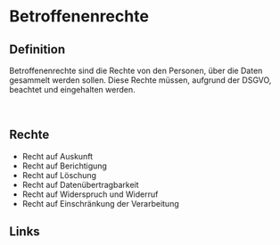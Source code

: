 # Betroffenenrechte

## Definition
Betroffenenrechte sind die Rechte von den Personen, über die Daten gesammelt werden sollen. Diese Rechte müssen, aufgrund der DSGVO, beachtet und eingehalten werden.

<br>

## Rechte
- Recht auf Auskunft
- Recht auf Berichtigung
- Recht auf Löschung
- Recht auf Datenübertragbarkeit
- Recht auf Widerspruch und Widerruf
- Recht auf Einschränkung der Verarbeitung

## Links